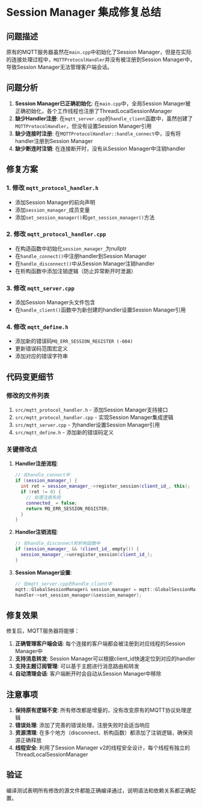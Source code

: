 # Session Manager 集成修复总结

## 问题描述

原有的MQTT服务器虽然在`main.cpp`中初始化了Session Manager，但是在实际的连接处理过程中，`MQTTProtocolHandler`并没有被注册到Session Manager中，导致Session Manager无法管理客户端会话。

## 问题分析

1. **Session Manager已正确初始化**: 在`main.cpp`中，全局Session Manager被正确初始化，各个工作线程也注册了ThreadLocalSessionManager
2. **缺少Handler注册**: 在`mqtt_server.cpp`的`handle_client`函数中，虽然创建了`MQTTProtocolHandler`，但没有设置Session Manager引用
3. **缺少连接时注册**: 在`MQTTProtocolHandler::handle_connect`中，没有将handler注册到Session Manager
4. **缺少断连时注销**: 在连接断开时，没有从Session Manager中注销handler

## 修复方案

### 1. 修改 `mqtt_protocol_handler.h`

- 添加Session Manager的前向声明
- 添加`session_manager_`成员变量
- 添加`set_session_manager()`和`get_session_manager()`方法

### 2. 修改 `mqtt_protocol_handler.cpp`

- 在构造函数中初始化`session_manager_`为nullptr
- 在`handle_connect()`中注册handler到Session Manager
- 在`handle_disconnect()`中从Session Manager注销handler  
- 在析构函数中添加注销逻辑（防止异常断开时泄漏）

### 3. 修改 `mqtt_server.cpp`

- 添加Session Manager头文件包含
- 在`handle_client()`函数中为新创建的handler设置Session Manager引用

### 4. 修改 `mqtt_define.h`

- 添加新的错误码`MQ_ERR_SESSION_REGISTER (-604)`
- 更新错误码范围宏定义
- 添加对应的错误字符串

## 代码变更细节

### 修改的文件列表

1. `src/mqtt_protocol_handler.h` - 添加Session Manager支持接口
2. `src/mqtt_protocol_handler.cpp` - 实现Session Manager集成逻辑
3. `src/mqtt_server.cpp` - 为handler设置Session Manager引用
4. `src/mqtt_define.h` - 添加新的错误码定义

### 关键修改点

1. **Handler注册流程**:
   ```cpp
   // 在handle_connect中
   if (session_manager_) {
     int ret = session_manager_->register_session(client_id_, this);
     if (ret != 0) {
       // 处理注册失败
       connected_ = false;
       return MQ_ERR_SESSION_REGISTER;
     }
   }
   ```

2. **Handler注销流程**:
   ```cpp
   // 在handle_disconnect和析构函数中
   if (session_manager_ && !client_id_.empty()) {
     session_manager_->unregister_session(client_id_);
   }
   ```

3. **Session Manager设置**:
   ```cpp
   // 在mqtt_server.cpp的handle_client中
   mqtt::GlobalSessionManager& session_manager = mqtt::GlobalSessionManagerInstance::instance();
   handler->set_session_manager(&session_manager);
   ```

## 修复效果

修复后，MQTT服务器将能够：

1. **正确管理客户端会话**: 每个连接的客户端都会被注册到对应线程的Session Manager中
2. **支持消息转发**: Session Manager可以根据client_id快速定位到对应的handler
3. **支持主题订阅管理**: 可以基于主题进行消息路由和转发
4. **自动清理会话**: 客户端断开时会自动从Session Manager中移除

## 注意事项

1. **保持原有逻辑不变**: 所有修改都是增量的，没有改变原有的MQTT协议处理逻辑
2. **错误处理**: 添加了完善的错误处理，注册失败时会适当响应
3. **资源清理**: 在多个地方（disconnect、析构函数）都添加了注销逻辑，确保资源正确释放
4. **线程安全**: 利用了Session Manager v2的线程安全设计，每个线程有独立的ThreadLocalSessionManager

## 验证

编译测试表明所有修改的源文件都能正确编译通过，说明语法和依赖关系都正确配置。